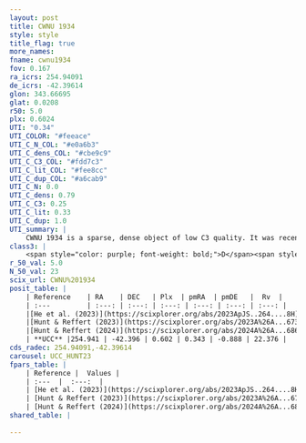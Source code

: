 ```yaml
---
layout: post
title: CWNU 1934
style: style
title_flag: true
more_names: 
fname: cwnu1934
fov: 0.167
ra_icrs: 254.94091
de_icrs: -42.39614
glon: 343.66695
glat: 0.0208
r50: 5.0
plx: 0.6024
UTI: "0.34"
UTI_COLOR: "#feeace"
UTI_C_N_COL: "#e0a6b3"
UTI_C_dens_COL: "#cbe9c9"
UTI_C_C3_COL: "#fdd7c3"
UTI_C_lit_COL: "#fee8cc"
UTI_C_dup_COL: "#a6cab9"
UTI_C_N: 0.0
UTI_C_dens: 0.79
UTI_C_C3: 0.25
UTI_C_lit: 0.33
UTI_C_dup: 1.0
UTI_summary: |
    CWNU 1934 is a sparse, dense object of low C3 quality. It was recently reported in the literature.<br><br><span style="color: #99180f; font-weight: bold;">Warning: </span>contains less than 25 stars with <i>P>0.5</i> estimated.
class3: |
    <span style="color: purple; font-weight: bold;">D</span><span style="color: #FFC300; font-weight: bold;">B</span>
r_50_val: 5.0
N_50_val: 23
scix_url: CWNU%201934
posit_table: |
    | Reference    | RA    | DEC   | Plx  | pmRA  | pmDE   |  Rv  |
    | :---         | :---: | :---: | :---: | :---: | :---: | :---: |
    |[He et al. (2023)](https://scixplorer.org/abs/2023ApJS..264....8H) | 254.94 | -42.402 | 0.601 | 0.34 | -0.893 | 15.3 |
    |[Hunt & Reffert (2023)](https://scixplorer.org/abs/2023A%26A...673A.114H) | 254.952 | -42.364 | 0.603 | 0.335 | -0.91 | 29.46 |
    |[Hunt & Reffert (2024)](https://scixplorer.org/abs/2024A%26A...686A..42H) | 254.952 | -42.364 | 0.603 | 0.335 | -0.91 | 29.46 |
    | **UCC** |254.941 | -42.396 | 0.602 | 0.343 | -0.888 | 22.376 | 
cds_radec: 254.94091,-42.39614
carousel: UCC_HUNT23
fpars_table: |
    | Reference |  Values |
    | :---  |  :---:  |
    | [He et al. (2023)](https://scixplorer.org/abs/2023ApJS..264....8H) | `A0=3.4, m-M=11.25, logAge=8.85` |
    | [Hunt & Reffert (2023)](https://scixplorer.org/abs/2023A%26A...673A.114H) | `AV50=3.056, diffAV50=1.146, MOD50=10.939, logAge50=8.2` |
    | [Hunt & Reffert (2024)](https://scixplorer.org/abs/2024A%26A...686A..42H) | `MassJ=178.584` |
shared_table: |
    
---
```

